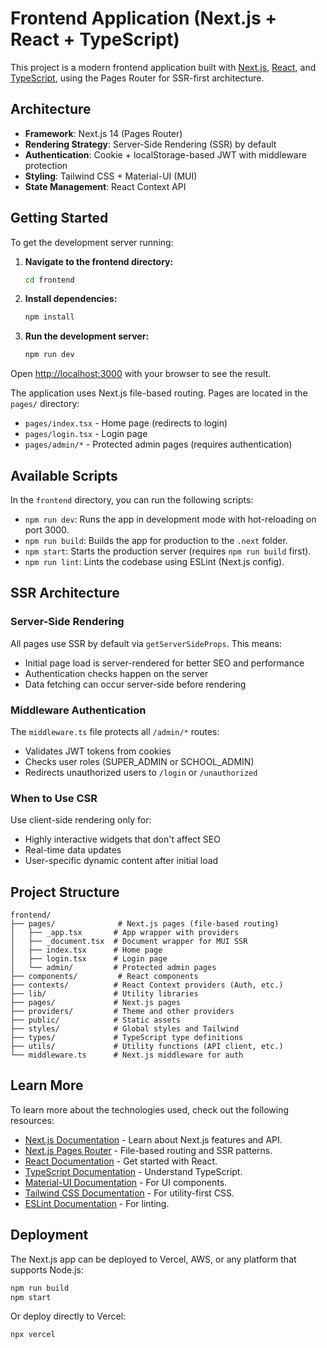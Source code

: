 # Frontend Application (Next.js + React + TypeScript)

This project is a modern frontend application built with [Next.js](https://nextjs.org/), [React](https://reactjs.org/), and [TypeScript](https://www.typescriptlang.org/), using the Pages Router for SSR-first architecture.

## Architecture

- **Framework**: Next.js 14 (Pages Router)
- **Rendering Strategy**: Server-Side Rendering (SSR) by default
- **Authentication**: Cookie + localStorage-based JWT with middleware protection
- **Styling**: Tailwind CSS + Material-UI (MUI)
- **State Management**: React Context API

## Getting Started

To get the development server running:

1.  **Navigate to the frontend directory:**
    ```bash
    cd frontend
    ```

2.  **Install dependencies:**
    ```bash
    npm install
    ```

3.  **Run the development server:**
    ```bash
    npm run dev
    ```

Open [http://localhost:3000](http://localhost:3000) with your browser to see the result.

The application uses Next.js file-based routing. Pages are located in the `pages/` directory:
- `pages/index.tsx` - Home page (redirects to login)
- `pages/login.tsx` - Login page
- `pages/admin/*` - Protected admin pages (requires authentication)

## Available Scripts

In the `frontend` directory, you can run the following scripts:

*   `npm run dev`: Runs the app in development mode with hot-reloading on port 3000.
*   `npm run build`: Builds the app for production to the `.next` folder.
*   `npm start`: Starts the production server (requires `npm run build` first).
*   `npm run lint`: Lints the codebase using ESLint (Next.js config).

## SSR Architecture

### Server-Side Rendering
All pages use SSR by default via `getServerSideProps`. This means:
- Initial page load is server-rendered for better SEO and performance
- Authentication checks happen on the server
- Data fetching can occur server-side before rendering

### Middleware Authentication
The `middleware.ts` file protects all `/admin/*` routes:
- Validates JWT tokens from cookies
- Checks user roles (SUPER_ADMIN or SCHOOL_ADMIN)
- Redirects unauthorized users to `/login` or `/unauthorized`

### When to Use CSR
Use client-side rendering only for:
- Highly interactive widgets that don't affect SEO
- Real-time data updates
- User-specific dynamic content after initial load

## Project Structure

```
frontend/
├── pages/              # Next.js pages (file-based routing)
│   ├── _app.tsx       # App wrapper with providers
│   ├── _document.tsx  # Document wrapper for MUI SSR
│   ├── index.tsx      # Home page
│   ├── login.tsx      # Login page
│   └── admin/         # Protected admin pages
├── components/         # React components
├── contexts/          # React Context providers (Auth, etc.)
├── lib/               # Utility libraries
├── pages/             # Next.js pages
├── providers/         # Theme and other providers
├── public/            # Static assets
├── styles/            # Global styles and Tailwind
├── types/             # TypeScript type definitions
├── utils/             # Utility functions (API client, etc.)
└── middleware.ts      # Next.js middleware for auth
```

## Learn More

To learn more about the technologies used, check out the following resources:

*   [Next.js Documentation](https://nextjs.org/docs) - Learn about Next.js features and API.
*   [Next.js Pages Router](https://nextjs.org/docs/pages) - File-based routing and SSR patterns.
*   [React Documentation](https://reactjs.org/docs/getting-started.html) - Get started with React.
*   [TypeScript Documentation](https://www.typescriptlang.org/docs/) - Understand TypeScript.
*   [Material-UI Documentation](https://mui.com/getting-started/installation/) - For UI components.
*   [Tailwind CSS Documentation](https://tailwindcss.com/docs/) - For utility-first CSS.
*   [ESLint Documentation](https://eslint.org/docs/user-guide/getting-started) - For linting.

## Deployment

The Next.js app can be deployed to Vercel, AWS, or any platform that supports Node.js:

```bash
npm run build
npm start
```

Or deploy directly to Vercel:
```bash
npx vercel
```
